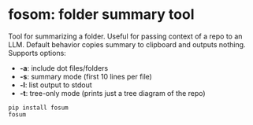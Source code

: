 # fosom: folder summary tool

Tool for summarizing a folder.
Useful for passing context of a repo to an LLM.
Default behavior copies summary to clipboard and outputs nothing.
Supports options:  
- **-a**: include dot files/folders
- **-s**: summary mode (first 10 lines per file)
- **-l**: list output to stdout
- **-t**: tree-only mode (prints just a tree diagram of the repo)

```
pip install fosum
fosum
```